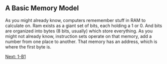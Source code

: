 ## A Basic Memory Model

As you might already know, computers rememember stuff in RAM to calculate on. Ram exists as a giant
set of bits, each holding a 1 or 0. And bits are organized into bytes (8 bits, usually) which store everything.
As you might not already know, instruction sets operate on that memory, add a number from one place to another.
That memory has an address, which is where the first byte is.

[Next: 1-B1](../Chapter1/B1.md)
